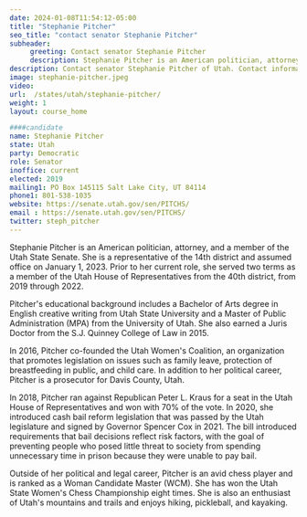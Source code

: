```yaml
---
date: 2024-01-08T11:54:12-05:00
title: "Stephanie Pitcher"
seo_title: "contact senator Stephanie Pitcher"
subheader:
     greeting: Contact senator Stephanie Pitcher
     description: Stephanie Pitcher is an American politician, attorney, and a member of the Utah State Senate. She is a representative of the 14th district and assumed office on January 1, 2023. Prior to her current role, she served two terms as a member of the Utah House of Representatives from the 40th district, from 2019 through 2022.
description: Contact senator Stephanie Pitcher of Utah. Contact information for Stephanie Pitcher includes email address, phone number, and mailing address.
image: stephanie-pitcher.jpeg
video:
url:  /states/utah/stephanie-pitcher/
weight: 1
layout: course_home

####candidate
name: Stephanie Pitcher
state: Utah
party: Democratic
role: Senator
inoffice: current
elected: 2019
mailing1: PO Box 145115 Salt Lake City, UT 84114
phone1: 801-538-1035
website: https://senate.utah.gov/sen/PITCHS/
email : https://senate.utah.gov/sen/PITCHS/
twitter: steph_pitcher
---
```


Stephanie Pitcher is an American politician, attorney, and a member of the Utah State Senate. She is a representative of the 14th district and assumed office on January 1, 2023. Prior to her current role, she served two terms as a member of the Utah House of Representatives from the 40th district, from 2019 through 2022.

Pitcher's educational background includes a Bachelor of Arts degree in English creative writing from Utah State University and a Master of Public Administration (MPA) from the University of Utah. She also earned a Juris Doctor from the S.J. Quinney College of Law in 2015.

In 2016, Pitcher co-founded the Utah Women's Coalition, an organization that promotes legislation on issues such as family leave, protection of breastfeeding in public, and child care. In addition to her political career, Pitcher is a prosecutor for Davis County, Utah.

In 2018, Pitcher ran against Republican Peter L. Kraus for a seat in the Utah House of Representatives and won with 70% of the vote. In 2020, she introduced cash bail reform legislation that was passed by the Utah legislature and signed by Governor Spencer Cox in 2021. The bill introduced requirements that bail decisions reflect risk factors, with the goal of preventing people who posed little threat to society from spending unnecessary time in prison because they were unable to pay bail.

Outside of her political and legal career, Pitcher is an avid chess player and is ranked as a Woman Candidate Master (WCM). She has won the Utah State Women's Chess Championship eight times. She is also an enthusiast of Utah's mountains and trails and enjoys hiking, pickleball, and kayaking.
